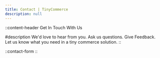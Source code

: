 ```yaml
---
title: Contact | TinyCommerce
description: null
---
```


::content-header
Get In Touch With Us

#description
We'd love to hear from you. Ask us questions. Give Feedback. Let us know what you need in a tiny commerce solution.
::

::contact-form
::
